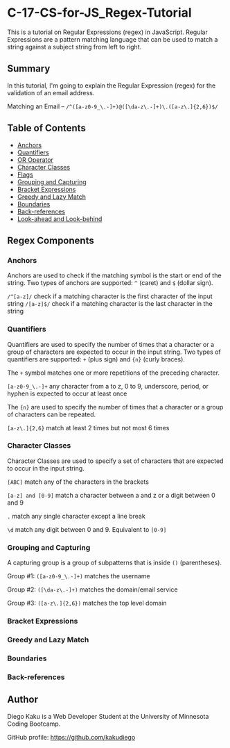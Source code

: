 # C-17-CS-for-JS_Regex-Tutorial

This is a tutorial on Regular Expressions (regex) in JavaScript.
Regular Expressions are a pattern matching language that can be used to match a string against a subject string from left to right.

## Summary

In this tutorial, I'm going to explain the Regular Expression (regex) for the validation of an email address.

Matching an Email – `/^([a-z0-9_\.-]+)@([\da-z\.-]+)\.([a-z\.]{2,6})$/`

## Table of Contents

- [Anchors](#anchors)
- [Quantifiers](#quantifiers)
- [OR Operator](#or-operator)
- [Character Classes](#character-classes)
- [Flags](#flags)
- [Grouping and Capturing](#grouping-and-capturing)
- [Bracket Expressions](#bracket-expressions)
- [Greedy and Lazy Match](#greedy-and-lazy-match)
- [Boundaries](#boundaries)
- [Back-references](#back-references)
- [Look-ahead and Look-behind](#look-ahead-and-look-behind)

## Regex Components

### Anchors

Anchors are used to check if the matching symbol is the start or end of the string. Two types of anchors are supported: `^` (caret) and `$` (dollar sign).

`/^[a-z]/` check if a matching character is the first character of the input string
`/[a-z]$/` check if a matching character is the last character in the string

### Quantifiers

Quantifiers are used to specify the number of times that a character or a group of characters are expected to occur in the input string. Two types of quantifiers are supported: `+` (plus sign) and `{n}` (curly braces).

The `+` symbol matches one or more repetitions of the preceding character.

`[a-z0-9_\.-]+` any character from a to z, 0 to 9, underscore, period, or hyphen is expected to occur at least once

The `{n}` are used to specify the number of times that a character or a group of characters can be repeated.

`[a-z\.]{2,6}` match at least 2 times but not most 6 times

### Character Classes

Character Classes are used to specify a set of characters that are expected to occur in the input string.

`[ABC]` match any of the characters in the brackets

`[a-z] and [0-9]` match a character between a and z or a digit between 0 and 9

`.` match any single character except a line break

`\d` match any digit between 0 and 9. Equivalent to `[0-9]`

### Grouping and Capturing

A capturing group is a group of subpatterns that is inside `()` (parentheses).

Group #1: `([a-z0-9_\.-]+)` matches the username

Group #2: `([\da-z\.-]+)` matches the domain/email service

Group #3: `([a-z\.]{2,6})` matches the top level domain

### Bracket Expressions


### Greedy and Lazy Match

### Boundaries

### Back-references

## Author

Diego Kaku is a Web Developer Student at the University of Minnesota Coding Bootcamp.

GitHub profile: https://github.com/kakudiego
